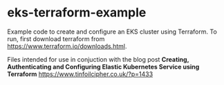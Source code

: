 # eks-terraform-example

Example code to create and configure an EKS cluster using Terraform. To run, first download terraform from https://www.terraform.io/downloads.html.

Files intended for use in conjuction with the blog post **Creating, Authenticating and Configuring Elastic Kubernetes Service using Terraform** https://www.tinfoilcipher.co.uk/?p=1433

